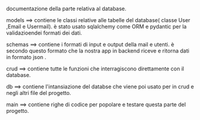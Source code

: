 documentazione della parte relativa al database.

models ==> contiene le classi relative alle tabelle del database( classe User ,Email e Usermail). è stato  usato sqlalchemy  come ORM e          pydantic per la validazioendei formati dei dati.

schemas ==> contiene i formati di input e output della mail e utenti. è secondo questo formato che la nostra app in backend riceve        e         ritorna dati in formato json .

crud ==> contiene tutte le funzioni che  interragiscono direttamente con il database.

db ==> contiene l'intansiazione del databse che viene poi usato per in crud e negli altri file del progetto.

main ==> contiene righe di codice per popolare e testare questa parte del progetto.